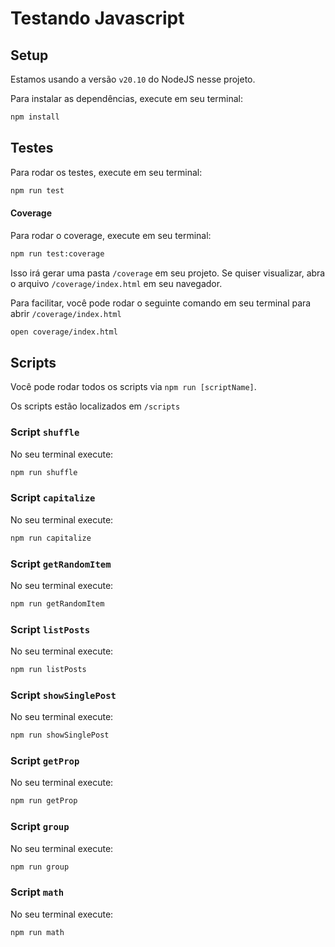 # Testando Javascript

## Setup

Estamos usando a versão `v20.10` do NodeJS nesse projeto.

Para instalar as dependências, execute em seu terminal:

```bash
npm install
```

## Testes

Para rodar os testes, execute em seu terminal:

```bash
npm run test
```

#### Coverage

Para rodar o coverage, execute em seu terminal:

```bash
npm run test:coverage
```

Isso irá gerar uma pasta `/coverage` em seu projeto. Se quiser visualizar, abra o arquivo `/coverage/index.html` em seu navegador.

Para facilitar, você pode rodar o seguinte comando em seu terminal para abrir `/coverage/index.html`

```bash
open coverage/index.html
```

## Scripts

Você pode rodar todos os scripts via `npm run [scriptName]`.

Os scripts estão localizados em `/scripts`

### Script `shuffle`

No seu terminal execute:

```bash
npm run shuffle
```

### Script `capitalize`

No seu terminal execute:

```bash
npm run capitalize
```

### Script `getRandomItem`

No seu terminal execute:

```bash
npm run getRandomItem
```

### Script `listPosts`

No seu terminal execute:

```bash
npm run listPosts
```

### Script `showSinglePost`

No seu terminal execute:

```bash
npm run showSinglePost
```

### Script `getProp`

No seu terminal execute:

```bash
npm run getProp
```

### Script `group`

No seu terminal execute:

```bash
npm run group
```

### Script `math`

No seu terminal execute:

```bash
npm run math
```
